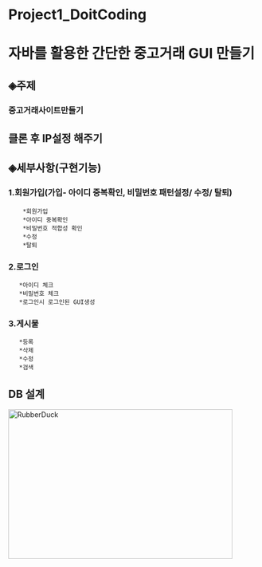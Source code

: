 
# Project1_DoitCoding
# 자바를 활용한 간단한 중고거래 GUI 만들기

## ◈주제
### 중고거래사이트만들기
## 클론 후 IP설정 해주기



## ◈세부사항(구현기능)
### 1.회원가입(가입- 아이디 중복확인, 비밀번호 패턴설정/ 수정/ 탈퇴)
        *회원가입
        *아이디 중복확인
        *비밀번호 적합성 확인
        *수정
        *탈퇴
### 2.로그인 
       *아이디 체크
       *비밀번호 체크
       *로그인시 로그인된 GUI생성
### 3.게시물
       *등록
       *삭제
       *수정
       *검색

## DB 설계

<img src="https://user-images.githubusercontent.com/49307938/192099905-babfeb96-e2e7-4f19-a7cb-2a9d83f122b1.png" width="450px" height="300px" title="px(픽셀) 크기 설정" alt="RubberDuck"></img><br/>
